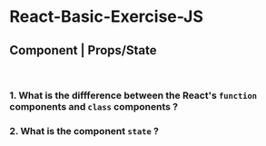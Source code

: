 # React-Basic-Exercise-JS

## Component | Props/State

<br>

### 1.  What is the diffference between the React's `function` components and `class` components ?

### 2.  What is the component `state` ?

<br>
